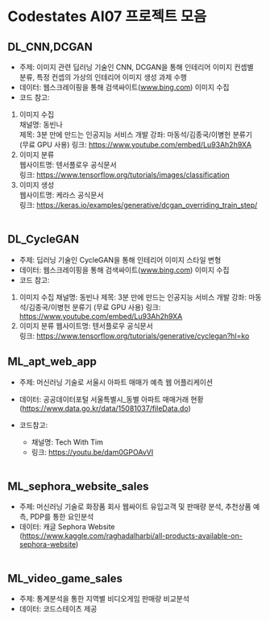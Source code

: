 # Codestates AI07 프로젝트 모음

## DL_CNN,DCGAN
- 주제: 이미지 관련 딥러닝 기술인 CNN, DCGAN을 통해 인테리어 이미지 컨셉별 분류, 특정 컨셉의 가상의 인테리어 이미지 생성 과제 수행
- 데이터: 웹스크레이핑을 통해 검색싸이트(www.bing.com) 이미지 수집
- 코드 참고:
1) 이미지 수집 <br>
채널명: 동빈나<br> 
제목: 3분 만에 만드는 인공지능 서비스 개발 강좌: 마동석/김종국/이병헌 분류기 (무료 GPU 사용) 
링크: https://www.youtube.com/embed/Lu93Ah2h9XA 
2) 이미지 분류 <br>
웹사이트명: 텐서플로우 공식문서 <br>
링크: https://www.tensorflow.org/tutorials/images/classification<br>
3) 이미지 생성 <br>
웹사이트명: 케라스 공식문서 <br>
링크: https://keras.io/examples/generative/dcgan_overriding_train_step/
<br><br>

## DL_CycleGAN
- 주제: 딥러닝 기술인 CycleGAN을 통해 인테리어 이미지 스타일 변형
- 데이터: 웹스크레이핑을 통해 검색싸이트(www.bing.com) 이미지 수집
- 코드 참고:
1) 이미지 수집 
채널명: 동빈나
제목: 3분 만에 만드는 인공지능 서비스 개발 강좌: 마동석/김종국/이병헌 분류기 (무료 GPU 사용) 
링크: https://www.youtube.com/embed/Lu93Ah2h9XA <br>
2) 이미지 분류 
웹사이트명: 텐서플로우 공식문서 <br>
링크: https://www.tensorflow.org/tutorials/generative/cyclegan?hl=ko

## ML_apt_web_app
- 주제: 머신러닝 기술로 서울시 아파트 매매가 예측 웹 어플리케이션
- 데이터: 공공데이터포털 서울특별시_동별 아파트 매매거래 현황 (https://www.data.go.kr/data/15081037/fileData.do)

- 코드참고:
  - 채널명: Tech With Tim 
  - 링크: https://youtu.be/dam0GPOAvVI
<br><br>

## ML_sephora_website_sales
- 주제: 머신러닝 기술로 화장품 회사 웹싸이트 유입고객 및 판매량 분석, 추천상품 예측, PDP를 통한 요인분석
- 데이터: 캐글 Sephora Website (https://www.kaggle.com/raghadalharbi/all-products-available-on-sephora-website)
<br><br>



## ML_video_game_sales
- 주제: 통계분석을 통한 지역별 비디오게임 판매량 비교분석
- 데이터: 코드스테이츠 제공 
<br><br>


